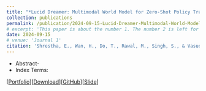 ```yaml
---
title: "*Lucid Dreamer: Multimodal World Model for Zero-Shot Policy Transfer in Multi-Agent Autonomous Racing* (ICRA 2025 Submission)"
collection: publications
permalink: /publication/2024-09-15-Lucid-Dreamer-Multimodal-World-Model-for-Zero-Shot-Policy-Transfer-in-Multi-Agent-Autonomous-Racing
# excerpt: 'This paper is about the number 1. The number 2 is left for future work.'
date: 2024-09-15
# venue: 'Journal 1'
citation: 'Shrestha, E., Wan, H., Do, T., Rawal, M., Singh, S., & Vasudevan, R. (2024). Lucid Dreamer: Multimodal World Model for Zero-Shot Policy Transfer in Multi-Agent Autonomous Racing. Submitted to IEEE International Conference on Robotics and Automation (ICRA).'
---
```

- Abstract-
- Index Terms:

[[Portfolio](https://sontung1010.github.io/portfolio/2024-09-15-portfolio/)][[Download](https://openreview.net/forum?id=wXjsMTZzxF)][[GitHub]()][[Slide](https://docs.google.com/presentation/d/19Tz14ShtI7ksQvZ1I69B2yNZBIIl61KKa4lkgYfz3p8/edit?usp=sharing)] 
